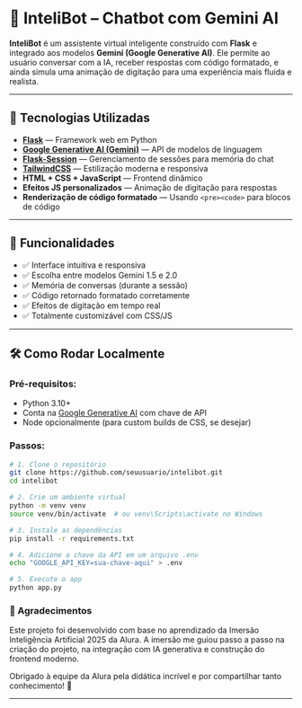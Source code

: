 # 🤖 InteliBot – Chatbot com Gemini AI

**InteliBot** é um assistente virtual inteligente construído com **Flask** e integrado aos modelos **Gemini (Google Generative AI)**. Ele permite ao usuário conversar com a IA, receber respostas com código formatado, e ainda simula uma animação de digitação para uma experiência mais fluida e realista.

---

## 🚀 Tecnologias Utilizadas

- **[Flask](https://flask.palletsprojects.com/)** — Framework web em Python
- **[Google Generative AI (Gemini)](https://ai.google.dev/)** — API de modelos de linguagem
- **[Flask-Session](https://pythonhosted.org/Flask-Session/)** — Gerenciamento de sessões para memória do chat
- **[TailwindCSS](https://tailwindcss.com/)** — Estilização moderna e responsiva
- **HTML + CSS + JavaScript** — Frontend dinâmico
- **Efeitos JS personalizados** — Animação de digitação para respostas
- **Renderização de código formatado** — Usando `<pre><code>` para blocos de código

---

## 📸 Funcionalidades

- ✅ Interface intuitiva e responsiva
- ✅ Escolha entre modelos Gemini 1.5 e 2.0
- ✅ Memória de conversas (durante a sessão)
- ✅ Código retornado formatado corretamente
- ✅ Efeitos de digitação em tempo real
- ✅ Totalmente customizável com CSS/JS

---

## 🛠️ Como Rodar Localmente

### Pré-requisitos:

- Python 3.10+
- Conta na [Google Generative AI](https://makersuite.google.com/app) com chave de API
- Node opcionalmente (para custom builds de CSS, se desejar)

### Passos:

```bash
# 1. Clone o repositório
git clone https://github.com/seuusuario/intelibot.git
cd intelibot

# 2. Crie um ambiente virtual
python -m venv venv
source venv/bin/activate  # ou venv\Scripts\activate no Windows

# 3. Instale as dependências
pip install -r requirements.txt

# 4. Adicione a chave da API em um arquivo .env
echo "GOOGLE_API_KEY=sua-chave-aqui" > .env

# 5. Execute o app
python app.py
```
### 🙏 Agradecimentos
Este projeto foi desenvolvido com base no aprendizado da Imersão Inteligência Artificial 2025 da Alura.
A imersão me guiou passo a passo na criação do projeto, na integração com IA generativa e construção do frontend moderno.

Obrigado à equipe da Alura pela didática incrível e por compartilhar tanto conhecimento! 💙

---